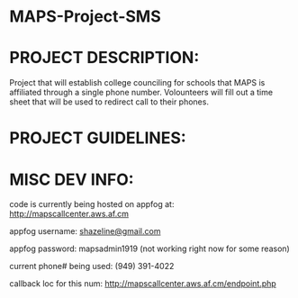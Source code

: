 MAPS-Project-SMS
================

PROJECT DESCRIPTION:
====================
Project that will establish college counciling for schools that MAPS is affiliated through a single phone number. Volounteers will fill out a time sheet that will be used to redirect call to their phones.

PROJECT GUIDELINES:
====================

MISC DEV INFO:
==============
code is currently being hosted on appfog at:	http://mapscallcenter.aws.af.cm

appfog username:	shazeline@gmail.com

appfog password:	mapsadmin1919 (not working right now for some reason)

current phone# being used:	(949) 391-4022

callback loc for this num:	http://mapscallcenter.aws.af.cm/endpoint.php